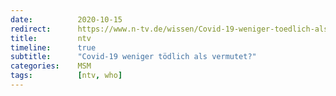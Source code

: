 ```yaml
---
date:          2020-10-15
redirect:      https://www.n-tv.de/wissen/Covid-19-weniger-toedlich-als-vermutet-article22104272.html
title:         ntv
timeline:      true
subtitle:      "Covid-19 weniger tödlich als vermutet?"
categories:    MSM
tags:          [ntv, who]
---
```

